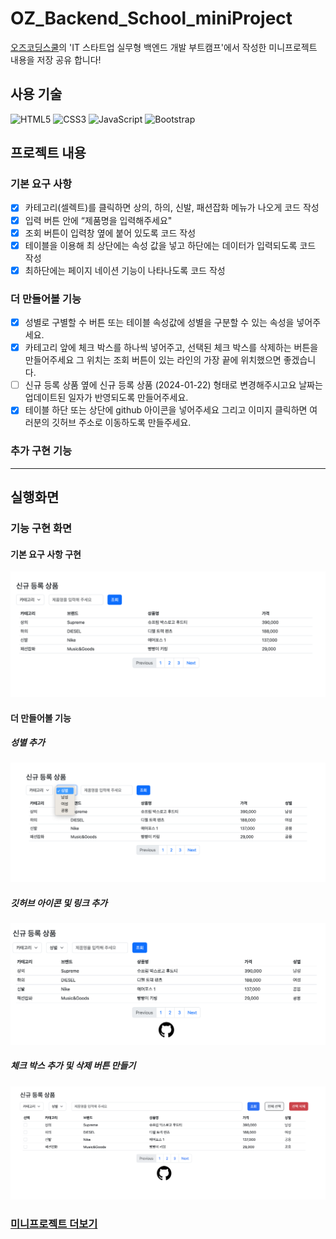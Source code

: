 # OZ_Backend_School_miniProject
[오즈코딩스쿨](https://ozcodingschool.com/)의 'IT 스타트업 실무형 백엔드 개발 부트캠프'에서 작성한 미니프로젝트 내용을 저장 공유 합니다!

## 사용 기술
![HTML5](https://img.shields.io/badge/html5-%23E34F26.svg?style=for-the-badge&logo=html5&logoColor=white)
![CSS3](https://img.shields.io/badge/css3-%231572B6.svg?style=for-the-badge&logo=css3&logoColor=white)
![JavaScript](https://img.shields.io/badge/javascript-%23323330.svg?style=for-the-badge&logo=javascript&logoColor=%23F7DF1E)
![Bootstrap](https://img.shields.io/badge/bootstrap-%238511FA.svg?style=for-the-badge&logo=bootstrap&logoColor=white)

## 프로젝트 내용
### 기본 요구 사항
- [X] 카테고리(셀렉트)를 클릭하면 상의, 하의, 신발, 패션잡화 메뉴가 나오게 코드 작성  
- [X] 입력 버튼 안에 “제품명을 입력해주세요"  
- [X] 조회 버튼이 입력창 옆에 붙어 있도록 코드 작성  
- [x] 테이블을 이용해 최 상단에는 속성 값을 넣고 하단에는 데이터가 입력되도록 코드 작성  
- [X] 최하단에는 페이지 네이션 기능이 나타나도록 코드 작성  

### 더 만들어볼 기능
- [X] 성별로 구별할 수 버튼 또는 테이블 속성값에 성별을 구분할 수 있는 속성을 넣어주세요.  
- [X] 카테고리 앞에 체크 박스를 하나씩 넣어주고, 선택된 체크 박스를 삭제하는 버튼을 만들어주세요 그 위치는 조회 버튼이 있는 라인의 가장 끝에 위치했으면 좋겠습니다.  
- [ ] 신규 등록 상품 옆에  신규 등록 상품 (2024-01-22) 형태로 변경해주시고요 날짜는 업데이트된 일자가 반영되도록 만들어주세요.  
- [X] 테이블 하단 또는 상단에 github 아이콘을 넣어주세요 그리고 이미지 클릭하면 여러분의 깃허브 주소로 이동하도록 만들주세요.  

### 추가 구현 기능

<hr>

## 실행화면

### 기능 구현 화면
#### 기본 요구 사항 구현
<img src='https://github.com/JoonHoSeong/OZ_Backend_School_miniProject/blob/main/Admin_Page_Project/image/screenshot1.png' alt='screenshot'>  

#### 더 만들어볼 기능
##### 성별 추가
<img src='https://github.com/JoonHoSeong/OZ_Backend_School_miniProject/blob/main/Admin_Page_Project/image/screenshot2.png' alt='screenshot'> 

##### 깃허브 아이콘 및 링크 추가
<img src='https://github.com/JoonHoSeong/OZ_Backend_School_miniProject/blob/main/Admin_Page_Project/image/screenshot3.png' alt='screenshot'> 

##### 체크 박스 추가 및 삭제 버튼 만들기
<img src='https://github.com/JoonHoSeong/OZ_Backend_School_miniProject/blob/main/Admin_Page_Project/image/screenshot4.png' alt='screenshot'> 

### [미니프로젝트 더보기](https://github.com/JoonHoSeong/OZ_Backend_School_miniProject/tree/main)